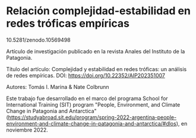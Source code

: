 # Relación complejidad-estabilidad en redes tróficas empíricas

10.5281/zenodo.10569498

Artículo de investigación publicado en la revista Anales del Instituto de la Patagonia.

Título del artículo: Complejidad y estabilidad en redes tróficas: un análisis de redes empíricas. DOI: https://doi.org/10.22352/AIP202351007

Autores: Tomás I. Marina & Nate Colbrunn

Este trabajo fue desarrollado en el marco del programa School for International Training (SIT) program "People, Environment, and Climate Change in Patagonia and Antarctica" (https://studyabroad.sit.edu/program/spring-2022-argentina-people-environment-and-climate-change-in-patagonia-and-antarctica/#dlos), en noviembre 2022.
